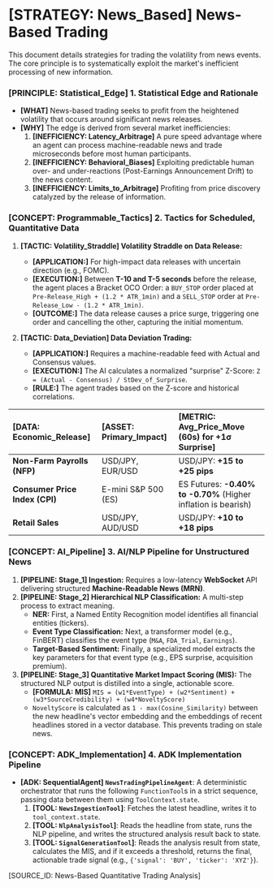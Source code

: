# [STRATEGY: News_Based] News-Based Trading

This document details strategies for trading the volatility from news events. The core principle is to systematically exploit the market's inefficient processing of new information.

### [PRINCIPLE: Statistical_Edge] 1. Statistical Edge and Rationale

- **[WHAT]** News-based trading seeks to profit from the heightened volatility that occurs around significant news releases.
- **[WHY]** The edge is derived from several market inefficiencies:
    1. **[INEFFICIENCY: Latency_Arbitrage]** A pure speed advantage where an agent can process machine-readable news and trade microseconds before most human participants.
    2. **[INEFFICIENCY: Behavioral_Biases]** Exploiting predictable human over- and under-reactions (Post-Earnings Announcement Drift) to the news content.
    3. **[INEFFICIENCY: Limits_to_Arbitrage]** Profiting from price discovery catalyzed by the release of information.

### [CONCEPT: Programmable_Tactics] 2. Tactics for Scheduled, Quantitative Data

1. **[TACTIC: Volatility_Straddle] Volatility Straddle on Data Release:**
    - **[APPLICATION:]** For high-impact data releases with uncertain direction (e.g., FOMC).
    - **[EXECUTION:]** Between **T-10 and T-5 seconds** before the release, the agent places a Bracket OCO Order: a `BUY_STOP` order placed at `Pre-Release_High + (1.2 * ATR_1min)` and a `SELL_STOP` order at `Pre-Release_Low - (1.2 * ATR_1min)`.
    - **[OUTCOME:]** The data release causes a price surge, triggering one order and cancelling the other, capturing the initial momentum.

2. **[TACTIC: Data_Deviation] Data Deviation Trading:**
    - **[APPLICATION:]** Requires a machine-readable feed with Actual and Consensus values.
    - **[EXECUTION:]** The AI calculates a normalized "surprise" Z-Score: `Z = (Actual - Consensus) / StDev_of_Surprise`.
    - **[RULE:]** The agent trades based on the Z-score and historical correlations.

| [DATA: Economic_Release] | [ASSET: Primary_Impact] | [METRIC: Avg_Price_Move (60s) for +1σ Surprise] |
| :--- | :--- | :--- |
| **Non-Farm Payrolls (NFP)** | USD/JPY, EUR/USD | USD/JPY: **+15 to +25 pips** |
| **Consumer Price Index (CPI)** | E-mini S&P 500 (ES) | ES Futures: **-0.40% to -0.70%** (Higher inflation is bearish) |
| **Retail Sales** | USD/JPY, AUD/USD | USD/JPY: **+10 to +18 pips** |

### [CONCEPT: AI_Pipeline] 3. AI/NLP Pipeline for Unstructured News

1. **[PIPELINE: Stage_1] Ingestion:** Requires a low-latency **WebSocket** API delivering structured **Machine-Readable News (MRN)**.
2. **[PIPELINE: Stage_2] Hierarchical NLP Classification:** A multi-step process to extract meaning.
    - **NER:** First, a Named Entity Recognition model identifies all financial entities (tickers).
    - **Event Type Classification:** Next, a transformer model (e.g., FinBERT) classifies the event type (`M&A`, `FDA_Trial`, `Earnings`).
    - **Target-Based Sentiment:** Finally, a specialized model extracts the key parameters for that event type (e.g., EPS surprise, acquisition premium).
3. **[PIPELINE: Stage_3] Quantitative Market Impact Scoring (MIS):** The structured NLP output is distilled into a single, actionable score.
    - **[FORMULA: MIS]** `MIS = (w1*EventType) + (w2*Sentiment) + (w3*SourceCredibility) + (w4*NoveltyScore)`
    - `NoveltyScore` is calculated as `1 - max(Cosine_Similarity)` between the new headline's vector embedding and the embeddings of recent headlines stored in a vector database. This prevents trading on stale news.

### [CONCEPT: ADK_Implementation] 4. ADK Implementation Pipeline

- **[ADK: SequentialAgent] `NewsTradingPipelineAgent`**: A deterministic orchestrator that runs the following `FunctionTool`s in a strict sequence, passing data between them using `ToolContext.state`.
    1. **[TOOL: `NewsIngestionTool`]**: Fetches the latest headline, writes it to `tool_context.state`.
    2. **[TOOL: `NlpAnalysisTool`]**: Reads the headline from state, runs the NLP pipeline, and writes the structured analysis result back to state.
    3. **[TOOL: `SignalGenerationTool`]**: Reads the analysis result from state, calculates the MIS, and if it exceeds a threshold, returns the final, actionable trade signal (e.g., `{'signal': 'BUY', 'ticker': 'XYZ'}`).

[SOURCE_ID: News-Based Quantitative Trading Analysis]
